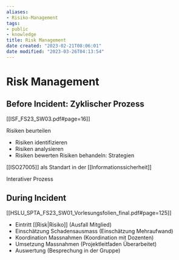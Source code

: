 ```yaml
---
aliases: 
- Risiko-Management
tags:  
- public
- knowledge
title: Risk Management
date created: "2023-02-21T08:06:01"
date modified: "2023-03-26T04:13:54"
---
```


# Risk Management

## Before Incident: Zyklischer Prozess

[[ISF_FS23_SW03.pdf#page=16]]

Risiken beurteilen
- Risiken identifizieren
- Risiken analysieren
- Risiken bewerten
Risiken behandeln: Strategien

[[ISO27005]] als Standart in der [[Informationssicherheit]]

Interativer Prozess

## During Incident

[[HSLU_SPTA_FS23_SW01_Vorlesungsfolien_final.pdf#page=125]]
- Eintritt [[Risk|Risiko]] (Ausfall Mitglied)
- Einschätzung Schadensausmass (Einschätzung Mehraufwand)
- Koordination Massnahmen (Koordination mit Dozenten)
- Umsetzung Massnahmen (Projektleitfaden Überarbeitet)
- Auswertung (Besprechung in der Gruppe)
